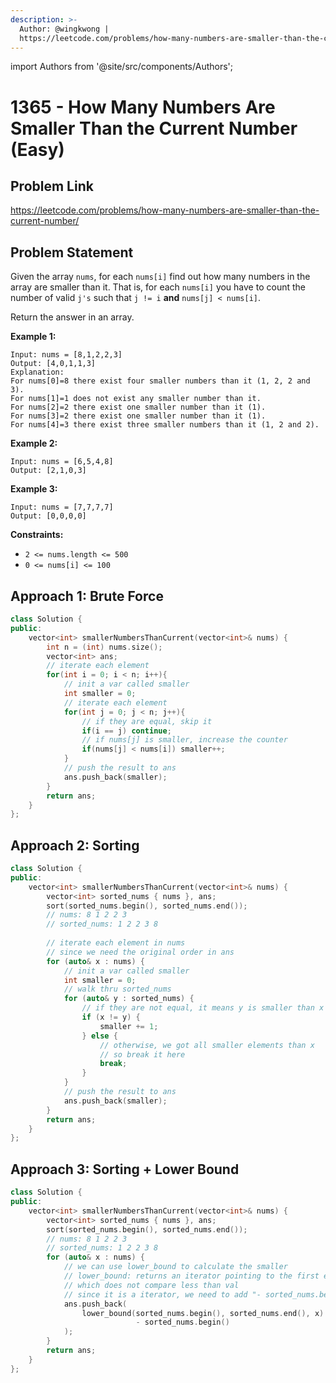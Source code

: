 ```yaml
---
description: >-
  Author: @wingkwong |
  https://leetcode.com/problems/how-many-numbers-are-smaller-than-the-current-number/
---
```


import Authors from '@site/src/components/Authors';

# 1365 - How Many Numbers Are Smaller Than the Current Number (Easy)

## Problem Link

https://leetcode.com/problems/how-many-numbers-are-smaller-than-the-current-number/

## Problem Statement

Given the array `nums`, for each `nums[i]` find out how many numbers in the array are smaller than it. That is, for each `nums[i]` you have to count the number of valid `j's` such that `j != i` **and** `nums[j] < nums[i]`.

Return the answer in an array.&#x20;

**Example 1:**

```
Input: nums = [8,1,2,2,3]
Output: [4,0,1,1,3]
Explanation: 
For nums[0]=8 there exist four smaller numbers than it (1, 2, 2 and 3). 
For nums[1]=1 does not exist any smaller number than it.
For nums[2]=2 there exist one smaller number than it (1). 
For nums[3]=2 there exist one smaller number than it (1). 
For nums[4]=3 there exist three smaller numbers than it (1, 2 and 2).
```

**Example 2:**

```
Input: nums = [6,5,4,8]
Output: [2,1,0,3]
```

**Example 3:**

```
Input: nums = [7,7,7,7]
Output: [0,0,0,0]
```

**Constraints:**

* `2 <= nums.length <= 500`
* `0 <= nums[i] <= 100`

## Approach 1: Brute Force

```cpp
class Solution {
public:
    vector<int> smallerNumbersThanCurrent(vector<int>& nums) {
        int n = (int) nums.size();
        vector<int> ans;
        // iterate each element
        for(int i = 0; i < n; i++){
            // init a var called smaller
            int smaller = 0;
            // iterate each element
            for(int j = 0; j < n; j++){
                // if they are equal, skip it
                if(i == j) continue;
                // if nums[j] is smaller, increase the counter
                if(nums[j] < nums[i]) smaller++;
            }
            // push the result to ans
            ans.push_back(smaller);
        }
        return ans;
    }
};
```

## Approach 2: Sorting

```cpp
class Solution {
public:
    vector<int> smallerNumbersThanCurrent(vector<int>& nums) {
        vector<int> sorted_nums { nums }, ans;
        sort(sorted_nums.begin(), sorted_nums.end());
        // nums: 8 1 2 2 3
        // sorted_nums: 1 2 2 3 8
        
        // iterate each element in nums
        // since we need the original order in ans
        for (auto& x : nums) {
            // init a var called smaller
            int smaller = 0;
            // walk thru sorted_nums
            for (auto& y : sorted_nums) {
                // if they are not equal, it means y is smaller than x
                if (x != y) {
                    smaller += 1;
                } else {
                    // otherwise, we got all smaller elements than x
                    // so break it here
                    break;
                }
            }
            // push the result to ans
            ans.push_back(smaller);
        }
        return ans;
    }
};
```

## Approach 3: Sorting + Lower Bound

```cpp
class Solution {
public:
    vector<int> smallerNumbersThanCurrent(vector<int>& nums) {
        vector<int> sorted_nums { nums }, ans;
        sort(sorted_nums.begin(), sorted_nums.end());
        // nums: 8 1 2 2 3
        // sorted_nums: 1 2 2 3 8
        for (auto& x : nums) {
            // we can use lower_bound to calculate the smaller 
            // lower_bound: returns an iterator pointing to the first element in the range [first,last) 
            // which does not compare less than val
            // since it is a iterator, we need to add "- sorted_nums.begin()" to get the number of elements.
            ans.push_back(
                lower_bound(sorted_nums.begin(), sorted_nums.end(), x) 
                            - sorted_nums.begin()
            );
        }
        return ans;
    }
};
```